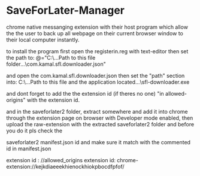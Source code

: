 # SaveForLater-Manager
chrome native messanging extension with their host program which allow the the user to back up all  webpage on their current browser window to their local computer instantly.

to install the program
first open the registerin.reg with text-editor
then set the path to:
	@="C:\\...Path to this file folder...\\com.kamal.sfl.downloader.json"

and open the com.kamal.sfl.downloader.json 
then set the "path" section into:
	C:\\...Path to this file and the application located...\\sfl-downloader.exe

and dont forget to add the the extension id (if theres no one) "in allowed-origins" with
the extension id.


and in the saveforlater2 folder, extract somewhere and add it into chrome through
the extension page on browser with Developer mode enabled, then upload the raw-extension with
the extracted saveforlater2 folder and before you do it pls check the

saveforlater2 manifest.json id and make sure it match with the commented id in manifest.json

extension id : //allowed_origins extension id: chrome-extension://kejkdiaeeekhienockhiokpbocdfpfof/
